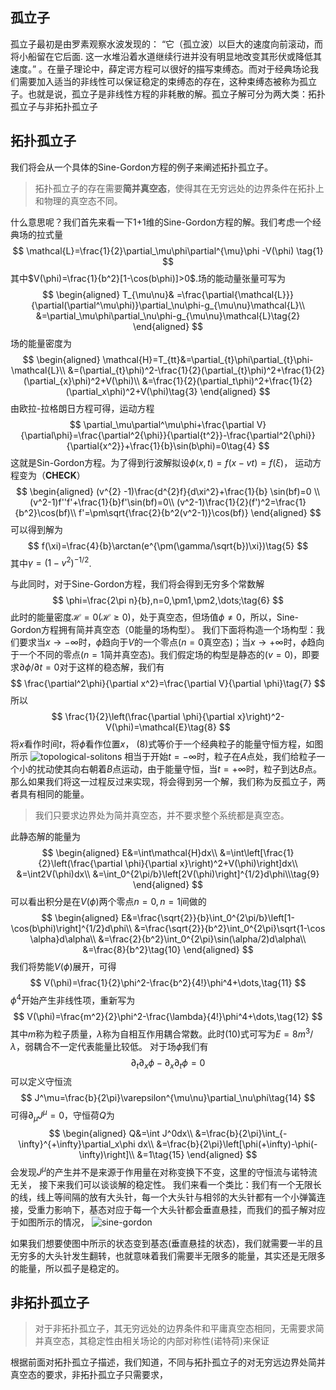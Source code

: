## 孤立子
孤立子最初是由罗素观察水波发现的： “它（孤立波）以巨大的速度向前滚动，而将小船留在它后面. 这一水堆沿着水道继续行进并没有明显地改变其形伏或降低其速度。” 。在量子理论中，薛定谔方程可以很好的描写束缚态。而对于经典场论我们需要加入适当的非线性可以保证稳定的束缚态的存在，这种束缚态被称为孤立子。也就是说，孤立子是非线性方程的非耗散的解。孤立子解可分为两大类：拓扑孤立子与非拓扑孤立子
## 拓扑孤立子
我们将会从一个具体的Sine-Gordon方程的例子来阐述拓扑孤立子。
>拓扑孤立子的存在需要**简并真空态**，使得其在无穷远处的边界条件在拓扑上和物理的真空态不同。

什么意思呢？我们首先来看一下1+1维的Sine-Gordon方程的解。我们考虑一个经典场的拉式量
$$
 \mathcal{L}=\frac{1}{2}\partial_\mu\phi\partial^{\mu}\phi -V(\phi) \tag{1}
$$
其中$V(\phi)=\frac{1}{b^2}[1-\cos(b\phi)]>0$.场的能动量张量可写为
$$
\begin{aligned}
T_{\mu\nu}& =\frac{\partial{\mathcal{L}}}{\partial(\partial^\mu\phi)}\partial_\nu\phi-g_{\mu\nu}\mathcal{L}\\
&=\partial_\mu\phi\partial_\nu\phi-g_{\mu\nu}\mathcal{L}\tag{2}
\end{aligned}
$$
场的能量密度为
$$
\begin{aligned}
\mathcal{H}=T_{tt}&=\partial_{t}\phi\partial_{t}\phi-\mathcal{L}\\
&=(\partial_{t}\phi)^2-\frac{1}{2}(\partial_{t}\phi)^2+\frac{1}{2}(\partial_{x}\phi)^2+V(\phi)\\
&=\frac{1}{2}(\partial_t\phi)^2+\frac{1}{2}(\partial_x\phi)^2+V(\phi)\tag{3}
\end{aligned}
$$
由欧拉-拉格朗日方程可得，运动方程
$$
\partial_\mu\partial^\mu\phi+\frac{\partial V}{\partial\phi}=\frac{\partial^2{\phi}}{\partial{t^2}}-\frac{\partial^2{\phi}}{\partial{x^2}}+\frac{1}{b}\sin(b\phi)=0\tag{4}
$$
这就是Sin-Gordon方程。为了得到行波解拟设$\phi(x,t)=f(x-vt)=f(\xi)$，
运动方程变为（**CHECK**）
$$
\begin{aligned}
(v^{2} -1)\frac{d^{2}f}{d\xi^2}+\frac{1}{b} \sin(bf)=0 \\
(v^2-1)f''f'+\frac{1}{b}f'\sin(bf)=0\\
(v^2-1)\frac{1}{2}(f')^2=\frac{1}{b^2}\cos(bf)\\
f'=\pm\sqrt{\frac{2}{b^2(v^2-1)}\cos(bf)}
\end{aligned}
$$
可以得到解为
$$
f(\xi)=\frac{4}{b}\arctan(e^{\pm(\gamma/\sqrt{b})\xi})\tag{5}
$$
其中$\gamma=(1-v^2)^{-1/2}$.

与此同时，对于Sine-Gordon方程，我们将会得到无穷多个常数解
$$
\phi=\frac{2\pi n}{b},n=0,\pm1,\pm2,\dots;\tag{6}
$$
此时的能量密度$\mathcal{H}=0(\mathcal{H}\ge0)$，处于真空态，但场值$\phi\neq0$，所以，Sine-Gordon方程拥有简并真空态（$0$能量的场构型）。
我们下面将构造一个场构型：我们要求当$x\rightarrow-\infty$时，$\phi$趋向于$V$的一个零点($n=0$真空态)；当$x\rightarrow+\infty$时，$\phi$趋向于一个不同的零点($n=1$简并真空态)。我们假定场的构型是静态的$(v=0)$，即要求$\partial\phi/\partial t=0$对于这样的稳态解，我们有
$$
\frac{\partial^2\phi}{\partial x^2}=\frac{\partial V}{\partial \phi}\tag{7}
$$
所以
$$
\frac{1}{2}\left(\frac{\partial \phi}{\partial x}\right)^2-V(\phi)=\mathcal{E}\tag{8}
$$
将$x$看作时间$t$，将$\phi$看作位置$x$， (8)式等价于一个经典粒子的能量守恒方程，如图所示
<img src="https://cdn.staticaly.com/gh/McFuing/images-hosting@main/images/topological-solitons.229iekj54c9s.webp" alt="topological-solitons" />
相当于开始$t=-\infty$时，粒子在$A$点处，我们给粒子一个小的扰动使其向右朝着$B$点运动，由于能量守恒，当$t=+\infty$时，粒子到达$B$点。那么如果我们将这一过程反过来实现，将会得到另一个解，我们称为反孤立子，两者具有相同的能量。
>我们只要求边界处为简并真空态，并不要求整个系统都是真空态。

此静态解的能量为
$$
\begin{aligned}
E&=\int\mathcal{H}dx\\
&=\int\left[\frac{1}{2}\left(\frac{\partial \phi}{\partial x}\right)^2+V(\phi)\right]dx\\
&=\int2V(\phi)dx\\
&=\int_0^{2\pi/b}\left[2V(\phi)\right]^{1/2}d\phi\\\tag{9}
\end{aligned}
$$
可以看出积分是在$V(\phi)$两个零点$n=0,n=1$间做的
$$
\begin{aligned}
E&=\frac{\sqrt{2}}{b}\int_0^{2\pi/b}\left[1-\cos(b\phi)\right]^{1/2}d\phi\\
&=\frac{\sqrt{2}}{b^2}\int_0^{2\pi}\sqrt{1-\cos \alpha}d\alpha\\
&=\frac{2}{b^2}\int_0^{2\pi}\sin(\alpha/2)d\alpha\\
&=\frac{8}{b^2}\tag{10}
\end{aligned}
$$
我们将势能$V(\phi)$展开，可得
$$
V(\phi)=\frac{1}{2}\phi^2-\frac{b^2}{4!}\phi^4+\dots,\tag{11}
$$
$\phi^4$开始产生非线性项，重新写为
$$
V(\phi)=\frac{m^2}{2}\phi^2-\frac{\lambda}{4!}\phi^4+\dots,\tag{12}
$$
其中$m$称为粒子质量，$\lambda$称为自相互作用耦合常数。此时(10)式可写为$E=8m^3/\lambda$，弱耦合不一定代表能量比较低。
对于场$\phi$我们有
$$
\partial_t\partial_x\phi-\partial_x\partial_t\phi=0\tag{13}
$$
可以定义守恒流
$$
J^\mu=\frac{b}{2\pi}\varepsilon^{\mu\nu}\partial_\nu\phi\tag{14}
$$
可得$\partial_\mu J^{\mu}=0$，守恒荷$Q$为
$$
\begin{aligned}
Q&=\int J^0dx\\
&=\frac{b}{2\pi}\int_{-\infty}^{+\infty}\partial_x\phi dx\\
&=\frac{b}{2\pi}\left[\phi(+\infty)-\phi(-\infty)\right]\\
&=1\tag{15}
\end{aligned}
$$
会发现$J^\mu$的产生并不是来源于作用量在对称变换下不变，这里的守恒流与诺特流无关，
接下来我们可以谈谈解的稳定性。
我们来看一个类比：我们有一个无限长的线，线上等间隔的放有大头针，每一个大头针与相邻的大头针都有一个小弹簧连接，受重力影响下，基态对应于每一个大头针都会垂直悬挂，而我们的孤子解对应于如图所示的情况，
<img src="https://cdn.staticaly.com/gh/McFuing/images-hosting@main/images/sine-gordon.6l9rokuwxgc0.webp" alt="sine-gordon" />

如果我们想要使图中所示的状态变到基态(垂直悬挂的状态)，我们就需要一半的且无穷多的大头针发生翻转，也就意味着我们需要半无限多的能量，其实还是无限多的能量，所以孤子是稳定的。

## 非拓扑孤立子
>对于非拓扑孤立子，其无穷远处的边界条件和平庸真空态相同，无需要求简并真空态，其稳定性由相关场论的内部对称性(诺特荷)来保证

根据前面对拓扑孤立子描述，我们知道，不同与拓扑孤立子的对无穷远边界处简并真空态的要求，非拓扑孤立子只需要求，
<!--stackedit_data:
eyJoaXN0b3J5IjpbLTExNDQ5NzM5MjMsMTAwODc1Mzk5NSwtMj
E0MjU3NDk0NywtMTY2MzUxMjI2NCwtMjAyMDIwMzk1LDIxNzUw
OTg0NCwtMTE4OTY1MTk2MywtNjIxMjcxNjY4LDQyNzgyMjY3Mi
wzODA0MDUyMTYsMTg2MTkzOTMyOCwxMzQ3MDkyMDU2LDExMjc5
NzkwMjgsNTg1MTY5MDAwLDg3MTIzMzAzMSwtMTk3NDEyMTM5MC
wtNTA0MzcwNTQwLDg3MTI4NTIsLTE2NDYwMzE5ODksMTExOTY1
MjIzNV19
-->